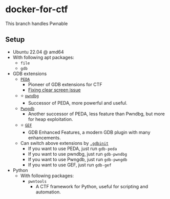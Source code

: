 # docker-for-ctf

This branch handles Pwnable

## Setup

- Ubuntu 22.04 @ amd64
- With following apt packages:
  - `file`
  - `gdb`
- GDB extensions
  - [`PEDA`](https://github.com/longld/peda.git)
    - Pioneer of GDB extensions for CTF
    - [Fixing clear screen issue](./.devcontainer/files/fix-clearscreen.patch)
  - ⭐️ [`pwndbg`](https://github.com/pwndbg/pwndbg)
    - Successor of PEDA, more powerful and useful.
  - [`Pwngdb`](https://github.com/scwuaptx/Pwngdb)
    - Another successor of PEDA, less feature than Pwndbg, but more for heap exploitation.
  - ⭐️ [`GEF`](https://github.com/hugsy/gef)
    - GDB Enhanced Features, a modern GDB plugin with many enhancements.
  - Can switch above extensions by [`.gdbinit`](./.devcontainer/files/.gdbinit)
    - If you want to use PEDA, just run `gdb-peda`
    - If you want to use pwndbg, just run `gdb-pwndbg`
    - If you want to use Pwngdb, just run `gdb-pwngdb`
    - If you want to use GEF, just run `gdb-gef`
- Python
  - With following packages:
    - `pwntools`
      - A CTF framework for Python, useful for scripting and automation.
